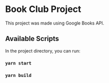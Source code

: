 # Book Club Project

This project was made using Google Books API.

## Available Scripts

In the project directory, you can run:

### `yarn start`
### `yarn build`

